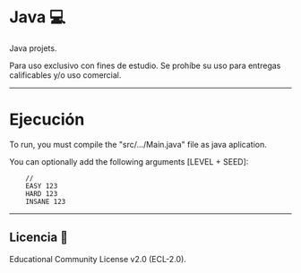 # Java 💻
Java projets.

Para uso exclusivo con fines de estudio. Se prohíbe su uso para entregas calificables y/o uso comercial.
***
# Ejecución
To run, you must compile the "src/.../Main.java" file as java aplication.

You can optionally add the following arguments [LEVEL + SEED]:
  
        //
        EASY 123
        HARD 123
        INSANE 123
***
## Licencia 📄
Educational Community License v2.0 (ECL-2.0).
